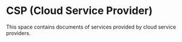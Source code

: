 # CSP (Cloud Service Provider)

This space contains documents of services provided by cloud service providers.
